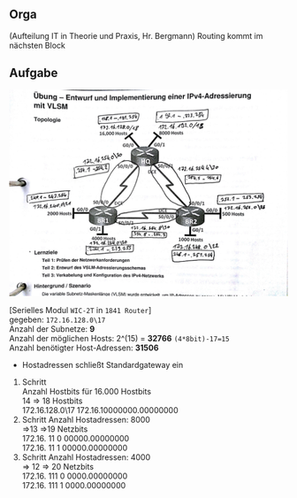 ## Orga
(Aufteilung IT in Theorie und Praxis, Hr. Bergmann)
Routing kommt im nächsten Block

## Aufgabe
![VLSM](Material/2017_02_01_VLSM.jpg)  

[Serielles Modul `WIC-2T` in `1841 Router`]  
gegeben: `172.16.128.0\17`  
Anzahl der Subnetze: **9**  
Anzahl der möglichen Hosts: 2^(15) = **32766** `(4*8bit)-17=15`  
Anzahl benötigter Host-Adressen: **31506**  
  - Hostadressen schließt Standardgateway ein  

1. Schritt  
Anzahl Hostbits für 16.000 Hostbits  
14 => 18 Hostbits  
172.16.128.0\17 172.16.10000000.00000000
2. Schritt
Anzahl Hostadressen: 8000  
=>13 =>19 Netzbits  
172.16. 11 0 00000.00000000  
172.16. 11 1 00000.00000000
3. Schritt
Anzahl Hostadressen: 4000  
=> 12 => 20 Netzbits  
172.16. 111 0 0000.00000000  
172.16. 111 1 0000.00000000  
